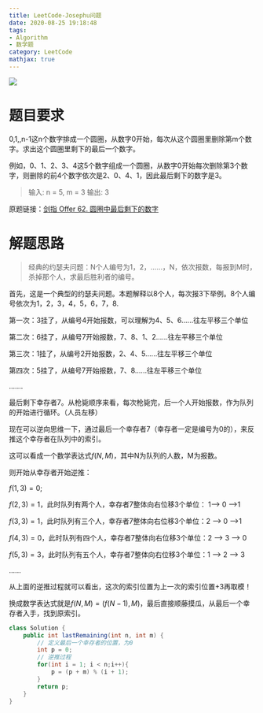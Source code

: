 ```yaml
---
title: LeetCode-Josephu问题
date: 2020-08-25 19:18:48
tags: 
- Algorithm
- 数学题
category: LeetCode
mathjax: true
---
```


![](https://cdn.jsdelivr.net/gh/YuanbaoQiang/PicGoBed/img/20200825211819.png)

<!--more-->

# 题目要求

0,1,,n-1这n个数字排成一个圆圈，从数字0开始，每次从这个圆圈里删除第m个数字。求出这个圆圈里剩下的最后一个数字。

例如，0、1、2、3、4这5个数字组成一个圆圈，从数字0开始每次删除第3个数字，则删除的前4个数字依次是2、0、4、1，因此最后剩下的数字是3。



> 输入: n = 5, m = 3
> 输出: 3



原题链接：[剑指 Offer 62. 圆圈中最后剩下的数字](https://leetcode-cn.com/problems/yuan-quan-zhong-zui-hou-sheng-xia-de-shu-zi-lcof/)

# 解题思路

> 经典的约瑟夫问题：N个人编号为1，2，……，N，依次报数，每报到M时，杀掉那个人，求最后胜利者的编号。

首先，这是一个典型的约瑟夫问题。本题解释以8个人，每次报3下举例。8个人编号依次为1，2，3，4，5，6，7，8.

第一次：3挂了，从编号4开始报数，可以理解为4、5、6......往左平移三个单位

第二次：6挂了，从编号7开始报数，7、8、1、2......往左平移三个单位

第三次：1挂了，从编号2开始报数，2、4、5......往左平移三个单位

第四次：5挂了，从编号7开始报数，7、8......往左平移三个单位

.......

最后剩下幸存者7。从枪毙顺序来看，每次枪毙完，后一个人开始报数，作为队列的开始进行循环。（人员左移）

现在可以逆向思维一下，通过最后一个幸存者7（幸存者一定是编号为0的），来反推这个幸存者在队列中的索引。

这可以看成一个数学表达式$f(N,M)$，其中N为队列的人数，M为报数。

则开始从幸存者开始逆推：

$f(1,3)=0$;

 $f(2,3)=1$，此时队列有两个人，幸存者7整体向右位移3个单位： 1--> 0 -->1

$f(3,3)=1$，此时队列有三个人，幸存者7整体向右位移3个单位：2 --> 0 -->1

$f(4,3)=0$，此时队列有四个人，幸存者7整体向右位移3个单位：2 --> 3 --> 0

$f(5,3)=3$，此时队列有五个人，幸存者7整体向右位移3个单位：1 --> 2 --> 3

......

从上面的逆推过程就可以看出，这次的索引位置为上一次的索引位置+3再取模！

换成数学表达式就是$f(N,M)=(f(N-1),M)%N$，最后直接顺藤摸瓜，从最后一个幸存者入手，找到原索引。

```java
class Solution {
    public int lastRemaining(int n, int m) {
        // 定义最后一个幸存者的位置，为0
        int p = 0;
        // 逆推过程
        for(int i = 1; i < n;i++){
            p = (p + m) % (i + 1);
        }
        return p;
    }
}
```





